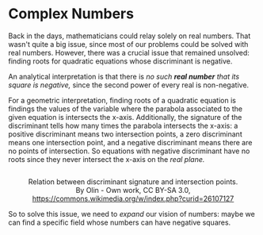 # Complex Numbers

Back in the days, mathematicians could relay solely on real numbers. That wasn't quite a big issue, since most of our problems could be solved with real numbers. However, there was a crucial issue that remained unsolved: finding roots for quadratic equations whose discriminant is negative.

An analytical interpretation is that there is _no such **real number** that its square is negative,_ since the second power of every real is non-negative.

For a geometric interpretation, finding roots of a quadratic equation is findings the values of the variable where the parabola associated to the given equation is intersects the x-axis. Additionally, the signature of the discriminant tells how many times the parabola intersects the x-axis: a positive discriminant means two intersection points, a zero discriminant means one intersection point, and a negative discriminant means there are no points of intersection. So equations with negative discriminant have no roots since they never intersect the x-axis on the _real plane._

<div align="center"><figure><img src="https://upload.wikimedia.org/wikipedia/commons/3/35/Quadratic_eq_discriminant.svg" alt=""><figcaption><p>Relation between discriminant signature and intersection points.<br>By Olin - Own work, CC BY-SA 3.0, <a href="https://commons.wikimedia.org/w/index.php?curid=26107127">https://commons.wikimedia.org/w/index.php?curid=26107127</a></p></figcaption></figure></div>

So to solve this issue, we need to _expand_ our vision of numbers: maybe we can find a specific field whose numbers can have negative squares.
